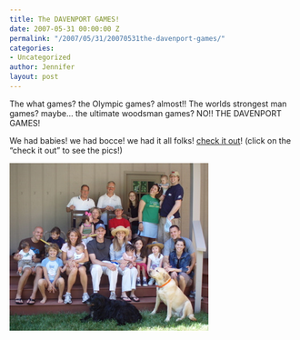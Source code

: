 ```yaml
---
title: The DAVENPORT GAMES!
date: 2007-05-31 00:00:00 Z
permalink: "/2007/05/31/20070531the-davenport-games/"
categories:
- Uncategorized
author: Jennifer
layout: post
---
```


The what games? the Olympic games? almost!! The worlds strongest man games? maybe&#8230; the ultimate woodsman games? NO!! THE DAVENPORT GAMES!

We had babies! we had bocce! we had it all folks! [check it out](http://www.flickr.com/photos/jenniferandJennifers_photos/sets/72157600292147751/ "check it out")! (click on the &#8220;check it out&#8221; to see the pics!)

<img id="image177" alt="p5280073.jpg" src="/assets/images/The-DAVENPORT-GAMES/1180570230000-missing.jpg" />

